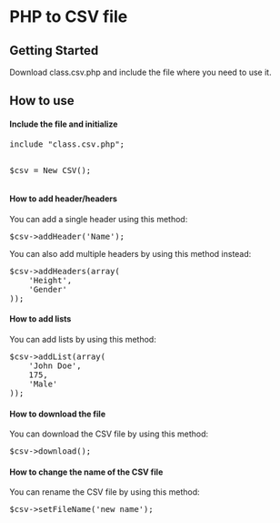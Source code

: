 <h1>PHP to CSV file</h1>

<h2>Getting Started</h2>
<p>Download class.csv.php and include the file where you need to use it.</p>

<h2>How to use</h2>

<h4>Include the file and initialize</h4>
<pre>
include "class.csv.php";

$csv = New CSV();
</pre>

<h4>How to add header/headers</h4>
<p>You can add a single header using this method:</p>
<pre>
$csv->addHeader('Name');
</pre>

<p>You can also add multiple headers by using this method instead:</p>
<pre>
$csv->addHeaders(array(
    'Height',
    'Gender'
));
</pre>

<h4>How to add lists</h4>
<p>You can add lists by using this method:</p>
<pre>
$csv->addList(array(
    'John Doe',
    175,
    'Male'
));
</pre>

<h4>How to download the file</h4>
<p>You can download the CSV file by using this method:</p>
<pre>
$csv->download();
</pre>

<h4>How to change the name of the CSV file</h4>
<p>You can rename the CSV file by using this method:</p>
<pre>
$csv->setFileName('new_name');
</pre>